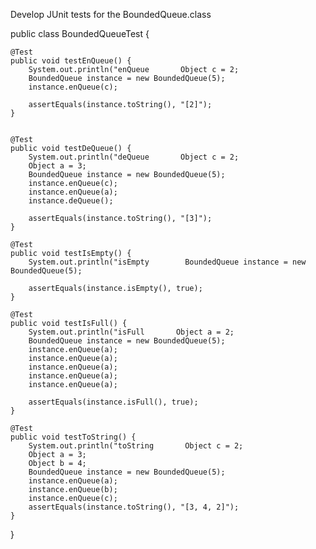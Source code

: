 Develop JUnit tests for the BoundedQueue.class

public class BoundedQueueTest {

    @Test
    public void testEnQueue() {
        System.out.println("enQueue       Object c = 2;
        BoundedQueue instance = new BoundedQueue(5);
        instance.enQueue(c);
        
        assertEquals(instance.toString(), "[2]");
    }


    @Test
    public void testDeQueue() {
        System.out.println("deQueue       Object c = 2;
        Object a = 3;
        BoundedQueue instance = new BoundedQueue(5);
        instance.enQueue(c);
        instance.enQueue(a);
        instance.deQueue();
        
        assertEquals(instance.toString(), "[3]");
    }

    @Test
    public void testIsEmpty() {
        System.out.println("isEmpty        BoundedQueue instance = new BoundedQueue(5);

        assertEquals(instance.isEmpty(), true);
    }

    @Test
    public void testIsFull() {
        System.out.println("isFull       Object a = 2;
        BoundedQueue instance = new BoundedQueue(5);
        instance.enQueue(a);
        instance.enQueue(a);
        instance.enQueue(a);
        instance.enQueue(a);
        instance.enQueue(a);

        assertEquals(instance.isFull(), true);
    }

    @Test
    public void testToString() {
        System.out.println("toString       Object c = 2;
        Object a = 3;
        Object b = 4;
        BoundedQueue instance = new BoundedQueue(5);
        instance.enQueue(a);
        instance.enQueue(b);
        instance.enQueue(c);
        assertEquals(instance.toString(), "[3, 4, 2]");
    }
}
